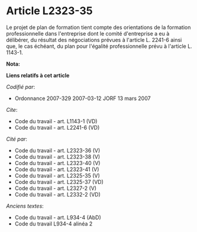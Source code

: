 # Article L2323-35

Le projet de plan de formation tient compte des orientations de la formation professionnelle dans l'entreprise dont le comité
d'entreprise a eu à délibérer, du résultat des négociations prévues à l'article L. 2241-6 ainsi que, le cas échéant, du plan
pour l'égalité professionnelle prévu à l'article L. 1143-1.

**Nota:**



**Liens relatifs à cet article**

_Codifié par_:

  - Ordonnance 2007-329 2007-03-12 JORF 13 mars 2007

_Cite_:

  - Code du travail - art. L1143-1 (VD)
  - Code du travail - art. L2241-6 (VD)

_Cité par_:

  - Code du travail - art. L2323-36 (V)
  - Code du travail - art. L2323-38 (V)
  - Code du travail - art. L2323-40 (V)
  - Code du travail - art. L2323-41 (V)
  - Code du travail - art. L2325-35 (V)
  - Code du travail - art. L2325-37 (VD)
  - Code du travail - art. L2327-2 (V)
  - Code du travail - art. L2332-2 (VD)

_Anciens textes_:

  - Code du travail - art. L934-4 (AbD)
  - Code du travail L934-4 alinéa 2
